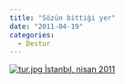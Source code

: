 ```yaml
---
title: "Sözün bittiği yer"
date: "2011-04-19"
categories: 
  - Destur
---
```


 [![tur.jpg](/uploads/2011/04/tur.jpg) İstanbıl, nisan 2011](/uploads/2011/04/tur.jpg "tur.jpg")
